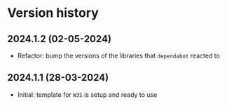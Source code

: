 # Version history

## 2024.1.2 (02-05-2024)

- Refactor: bump the versions of the libraries that `dependabot` reacted to

## 2024.1.1 (28-03-2024)

- Initial: template for `W3S` is setup and ready to use